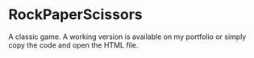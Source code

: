 # RockPaperScissors
 A classic game. A working version is available on my portfolio or simply copy the code and open the HTML file. 
